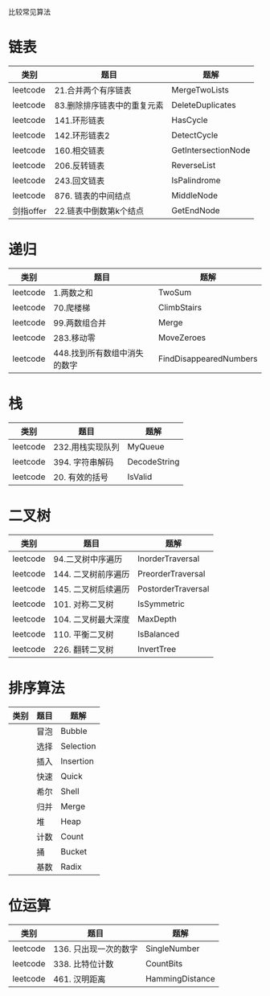 比较常见算法


# 链表
| 类别         | 题目               | 题解                     |
|------------|------------------|------------------------|
| leetcode | 21.合并两个有序链表      | MergeTwoLists          |
| leetcode | 83.删除排序链表中的重复元素  | DeleteDuplicates       |
| leetcode | 141.环形链表         | HasCycle               |
| leetcode | 142.环形链表2        | DetectCycle            |
| leetcode | 160.相交链表         | GetIntersectionNode    |
| leetcode | 206.反转链表         | ReverseList            |
| leetcode | 243.回文链表         | IsPalindrome           |
| leetcode | 876. 链表的中间结点     | MiddleNode             |
| 剑指offer | 22.链表中倒数第k个结点    | GetEndNode                 |

# 递归
| 类别         | 题目               | 题解                 |
|------------|------------------|-----------------------|
| leetcode | 1.两数之和           | TwoSum                |
| leetcode | 70.爬楼梯           | ClimbStairs            |
| leetcode | 99.两数组合并         | Merge                  |
| leetcode | 283.移动零          | MoveZeroes             |
| leetcode | 448.找到所有数组中消失的数字 | FindDisappearedNumbers |

# 栈
| 类别         | 题目               | 题解           |
|------------|------------------|--------------|
| leetcode | 232.用栈实现队列       | MyQueue      |
| leetcode | 394. 字符串解码       | DecodeString |
| leetcode | 20. 有效的括号       | IsValid      |

# 二叉树
| 类别         | 题目           | 题解                 |
|------------|--------------|--------------------|
| leetcode | 94.二叉树中序遍历   | InorderTraversal   |
| leetcode | 144. 二叉树前序遍历 | PreorderTraversal  |
| leetcode | 145. 二叉树后续遍历 | PostorderTraversal |
| leetcode | 101. 对称二叉树   | IsSymmetric        |
| leetcode | 104. 二叉树最大深度 | MaxDepth           |
| leetcode | 110. 平衡二叉树   | IsBalanced         |
| leetcode | 226. 翻转二叉树   | InvertTree         |


# 排序算法
| 类别         | 题目    | 题解        |
|------------|-------|-----------|
|  | 冒泡    | Bubble    |
|  | 选择    | Selection |
|  | 插入    | Insertion |
|  | 快速    | Quick     |
|  | 希尔    | Shell     |
|  | 归并    | Merge     |
|  | 堆     | Heap     |
|  | 计数    | Count     |
|  | 捅     | Bucket     |
|  | 基数    | Radix     |


# 位运算
| 类别       | 题目 | 题解              |
|----------|----|-----------------|
| leetcode |  136. 只出现一次的数字 | SingleNumber    |
| leetcode |  338. 比特位计数 | CountBits       |
| leetcode |  461. 汉明距离  | HammingDistance |
